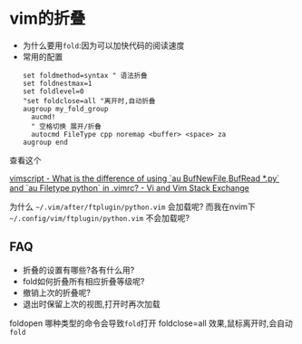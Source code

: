 # vim的折叠

- 为什么要用`fold`:因为可以加快代码的阅读速度
- 常用的配置
  ```vimL
  set foldmethod=syntax " 语法折叠
  set foldnestmax=1
  set foldlevel=0
  "set foldclose=all "离开时,自动折叠
  augroup my_fold_group
    aucmd!
    " 空格切换 展开/折叠
    autocmd FileType cpp noremap <buffer> <space> za
  augroup end
  ```

查看这个

[vimscript - What is the difference of using \`au BufNewFile,BufRead \*.py\` and \`au Filetype python\` in .vimrc? - Vi and Vim Stack Exchange](https://vi.stackexchange.com/questions/18231/what-is-the-difference-of-using-au-bufnewfile-bufread-py-and-au-filetype-py)

为什么 `~/.vim/after/ftplugin/python.vim` 会加载呢?
而我在nvim下`~/.config/vim/ftplugin/python.vim` 不会加载呢?

## FAQ

- 折叠的设置有哪些?各有什么用?
- fold如何折叠所有相应折叠等级呢?
- 撤销上次的折叠呢?
- 退出时保留上次的视图,打开时再次加载

foldopen 哪种类型的命令会导致`fold`打开
foldclose=all 效果,鼠标离开时,会自动`fold`
